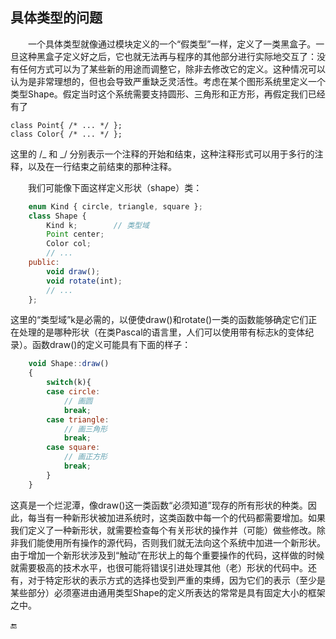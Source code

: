 ## 具体类型的问题

  一个具体类型就像通过模块定义的一个“假类型”一样，定义了一类黑盒子。一旦这种黑盒子定义好之后，它也就无法再与程序的其他部分进行实际地交互了：没有任何方式可以为了某些新的用途而调整它，除非去修改它的定义。这种情况可以认为是非常理想的，但也会导致严重缺乏灵活性。考虑在某个图形系统里定义一个类型Shape。假定当时这个系统需要支持圆形、三角形和正方形，再假定我们已经有了

```
class Point{ /* ... */ };
class Color{ /* ... */ };
```

这里的 /_ 和 _/ 分别表示一个注释的开始和结束，这种注释形式可以用于多行的注释，以及在一行结束之前结束的那种注释。

  我们可能像下面这样定义形状（shape）类：

```javascript
    enum Kind { circle, triangle, square };
    class Shape {
        Kind k;        // 类型域
        Point center;
        Color col;
        // ...
    public:
        void draw();
        void rotate(int);
        // ...
    };
```

这里的“类型域”k是必需的，以便使draw\(\)和rotate\(\)一类的函数能够确定它们正在处理的是哪种形状（在类Pascal的语言里，人们可以使用带有标志k的变体纪录）。函数draw\(\)的定义可能具有下面的样子：

```javascript
    void Shape::draw()
    {
        switch(k){
        case circle:
            // 画圆
            break;
        case triangle:
            // 画三角形
            break;
        case square:
            // 画正方形
            break;
        }
    }
```

这真是一个烂泥潭，像draw\(\)这一类函数“必须知道”现存的所有形状的种类。因此，每当有一种新形状被加进系统时，这类函数中每一个的代码都需要增加。如果我们定义了一种新形状，就需要检查每个有关形状的操作并（可能）做些修改。除非我们能使用所有操作的源代码，否则我们就无法向这个系统中加进一个新形状。由于增加一个新形状涉及到“触动”在形状上的每个重要操作的代码，这样做的时候就需要极高的技术水平，也很可能将错误引进处理其他（老）形状的代码中。还有，对于特定形状的表示方式的选择也受到严重的束缚，因为它们的表示（至少是某些部分）必须塞进由通用类型Shape的定义所表达的常常是具有固定大小的框架之中。

🔚


